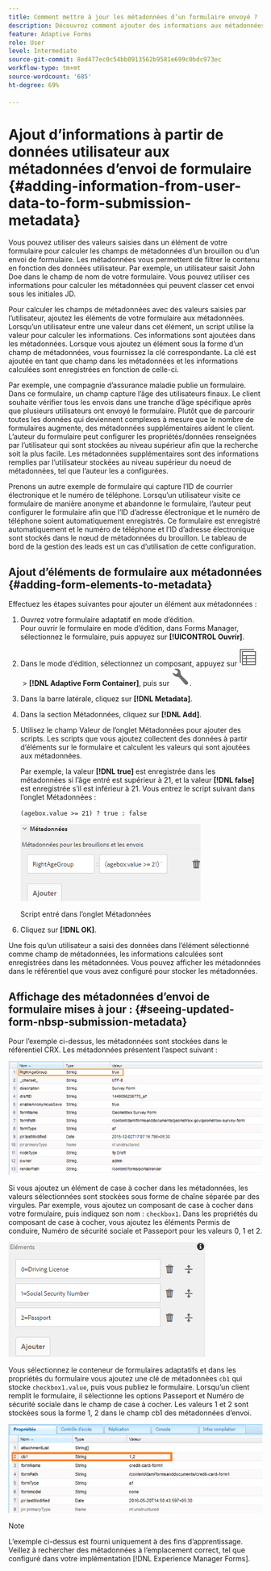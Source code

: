 ```yaml
---
title: Comment mettre à jour les métadonnées d’un formulaire envoyé ?
description: Découvrez comment ajouter des informations aux métadonnées d’un formulaire envoyé avec des données fournies par l’utilisateur. Explorez en profondeur comment visualiser les métadonnées d’envoi de formulaire mises à jour dans le référentiel CRX.
feature: Adaptive Forms
role: User
level: Intermediate
source-git-commit: 8ed477ec0c54bb0913562b9581e699c0bdc973ec
workflow-type: tm+mt
source-wordcount: '685'
ht-degree: 69%

---
```



# Ajout d’informations à partir de données utilisateur aux métadonnées d’envoi de formulaire {#adding-information-from-user-data-to-form-submission-metadata}

Vous pouvez utiliser des valeurs saisies dans un élément de votre formulaire pour calculer les champs de métadonnées d’un brouillon ou d’un envoi de formulaire. Les métadonnées vous permettent de filtrer le contenu en fonction des données utilisateur. Par exemple, un utilisateur saisit John Doe dans le champ de nom de votre formulaire. Vous pouvez utiliser ces informations pour calculer les métadonnées qui peuvent classer cet envoi sous les initiales JD.

Pour calculer les champs de métadonnées avec des valeurs saisies par l’utilisateur, ajoutez les éléments de votre formulaire aux métadonnées. Lorsqu’un utilisateur entre une valeur dans cet élément, un script utilise la valeur pour calculer les informations. Ces informations sont ajoutées dans les métadonnées. Lorsque vous ajoutez un élément sous la forme d’un champ de métadonnées, vous fournissez la clé correspondante. La clé est ajoutée en tant que champ dans les métadonnées et les informations calculées sont enregistrées en fonction de celle-ci.

Par exemple, une compagnie d’assurance maladie publie un formulaire. Dans ce formulaire, un champ capture l’âge des utilisateurs finaux. Le client souhaite vérifier tous les envois dans une tranche d’âge spécifique après que plusieurs utilisateurs ont envoyé le formulaire. Plutôt que de parcourir toutes les données qui deviennent complexes à mesure que le nombre de formulaires augmente, des métadonnées supplémentaires aident le client. L’auteur du formulaire peut configurer les propriétés/données renseignées par l’utilisateur qui sont stockées au niveau supérieur afin que la recherche soit la plus facile. Les métadonnées supplémentaires sont des informations remplies par l’utilisateur stockées au niveau supérieur du noeud de métadonnées, tel que l’auteur les a configurées.

Prenons un autre exemple de formulaire qui capture l’ID de courrier électronique et le numéro de téléphone. Lorsqu’un utilisateur visite ce formulaire de manière anonyme et abandonne le formulaire, l’auteur peut configurer le formulaire afin que l’ID d’adresse électronique et le numéro de téléphone soient automatiquement enregistrés. Ce formulaire est enregistré automatiquement et le numéro de téléphone et l’ID d’adresse électronique sont stockés dans le nœud de métadonnées du brouillon. Le tableau de bord de la gestion des leads est un cas d’utilisation de cette configuration.

## Ajout d’éléments de formulaire aux métadonnées {#adding-form-elements-to-metadata}

Effectuez les étapes suivantes pour ajouter un élément aux métadonnées :

1. Ouvrez votre formulaire adaptatif en mode d’édition.\
   Pour ouvrir le formulaire en mode d’édition, dans Forms Manager, sélectionnez le formulaire, puis appuyez sur **[!UICONTROL Ouvrir]**.
1. Dans le mode d’édition, sélectionnez un composant, appuyez sur ![field-level](assets/select_parent_icon.svg) > **[!DNL Adaptive Form Container]**, puis sur ![cmppr](assets/configure-icon.svg).
1. Dans la barre latérale, cliquez sur **[!DNL Metadata]**.
1. Dans la section Métadonnées, cliquez sur **[!DNL Add]**.
1. Utilisez le champ Valeur de l’onglet Métadonnées pour ajouter des scripts. Les scripts que vous ajoutez collectent des données à partir d’éléments sur le formulaire et calculent les valeurs qui sont ajoutées aux métadonnées.

   Par exemple, la valeur **[!DNL true]** est enregistrée dans les métadonnées si l’âge entré est supérieur à 21, et la valeur **[!DNL false]** est enregistrée s’il est inférieur à 21. Vous entrez le script suivant dans l’onglet Métadonnées :

   `(agebox.value >= 21) ? true : false`

   ![Script de métadonnées](assets/add-element-metadata.png)

   Script entré dans l’onglet Métadonnées

1. Cliquez sur **[!DNL OK]**.

Une fois qu’un utilisateur a saisi des données dans l’élément sélectionné comme champ de métadonnées, les informations calculées sont enregistrées dans les métadonnées. Vous pouvez afficher les métadonnées dans le référentiel que vous avez configuré pour stocker les métadonnées.

## Affichage des métadonnées d’envoi de formulaire mises à jour : {#seeing-updated-form-nbsp-submission-metadata}

Pour l’exemple ci-dessus, les métadonnées sont stockées dans le référentiel CRX. Les métadonnées présentent l’aspect suivant :

![Métadonnées](assets/metadata_entry_new.png)

Si vous ajoutez un élément de case à cocher dans les métadonnées, les valeurs sélectionnées sont stockées sous forme de chaîne séparée par des virgules. Par exemple, vous ajoutez un composant de case à cocher dans votre formulaire, puis indiquez son nom : `checkbox1`. Dans les propriétés du composant de case à cocher, vous ajoutez les éléments Permis de conduire, Numéro de sécurité sociale et Passeport pour les valeurs 0, 1 et 2.

![Stockage de plusieurs valeurs à partir d’une case à cocher](assets/checkbox-metadata.png)

Vous sélectionnez le conteneur de formulaires adaptatifs et dans les propriétés du formulaire vous ajoutez une clé de métadonnées `cb1` qui stocke `checkbox1.value`, puis vous publiez le formulaire. Lorsqu’un client remplit le formulaire, il sélectionne les options Passeport et Numéro de sécurité sociale dans le champ de case à cocher. Les valeurs 1 et 2 sont stockées sous la forme 1, 2 dans le champ cb1 des métadonnées d’envoi.

![Entrée de métadonnées pour plusieurs valeurs sélectionnées dans un champ de case à cocher](assets/metadata-entry.png)

>[!NOTE]
>
>L’exemple ci-dessus est fourni uniquement à des fins d’apprentissage. Veillez à rechercher des métadonnées à l’emplacement correct, tel que configuré dans votre implémentation [!DNL Experience Manager Forms].